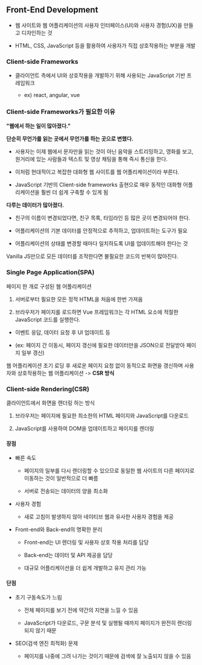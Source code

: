 ## Front-End Development

- 웹 사이트와 웹 어플리케이션의 사용자 인터페이스(UI)와 사용자 경험(UX)을 만들고 디자인하는 것
  
- HTML, CSS, JavaScript 등을 활용하여 사용자가 직접 상호작용하는 부분을 개발
  

### Client-side Frameworks

- 클라이언트 측에서 UI와 상호작용을 개발하기 위해 사용되는 JavaScript 기반 프레임워크
  
  - ex) react, angular, vue

### Client-side Frameworks가 필요한 이유

**"웹에서 하는 일이 많아졌다."**

**단순히 무언가를 읽는 곳에서 무언가를 하는 곳으로 변했다.**

- 사용자는 이제 웹에서 문자만을 읽는 것이 아닌 음악을 스트리밍하고, 영화를 보고, 원거리에 있는 사람들과 텍스트 및 영상 채팅을 통해 즉시 통신을 한다.
  
- 이처럼 현대적이고 복잡한 대화형 웹 사이트를 웹 어플리케이션이라 부른다.
  
- JavaScript 기반의 Client-side frameworks 출현으로 매우 동적인 대화형 어플리케이션을 훨씬 더 쉽게 구축할 수 있게 됨
  

**다루는 데이터가 많아졌다.**

- 친구의 이름이 변경되었다면, 친구 목록, 타임라인 등 많은 곳이 변경되어야 한다.
  
- 어플리케이션의 기본 데이터를 안정적으로 추적하고, 업데이트하는 도구가 필요
  
- 어플리케이션의 상태를 변경할 때마다 일치하도록 UI를 업데이트해야 한다는 것
  

Vanilla JS만으로 모든 데이터를 조작한다면 불필요한 코드의 반복이 많아진다.

### Single Page Application(SPA)

페이지 한 개로 구성된 웹 어플리케이션

1. 서버로부터 필요한 모든 정적 HTML을 처음에 한번 가져옴
  
2. 브라우저가 페이지를 로드하면 Vue 프레임워크는 각 HTML 요소에 적절한 JavaScript 코드를 실행한다.
  
  - 이벤트 응답, 데이터 요청 후 UI 업데이트 등
    
  - (ex: 페이지 간 이동시, 페이지 갱신에 필요한 데이터만을 JSON으로 전달받아 페이지 일부 갱신)
    

웹 어플리케이션 초기 로딩 후 새로운 페이지 요청 없이 동적으로 화면을 갱신하며 사용자와 상호작용하는 웹 어플리케이션 -> **CSR 방식**

### Client-side Rendering(CSR)

클라이언트에서 화면을 렌더링 하는 방식

1. 브라우저는 페이지에 필요한 최소한의 HTML 페이지와 JavaScript를 다운로드
  
2. JavaScript를 사용하여 DOM을 업데이트하고 페이지를 렌더링
  

#### 장점

- 빠른 속도
  
  - 페이지의 일부를 다시 렌더링할 수 있으므로 동일한 웹 사이트의 다른 페이지로 이동하는 것이 일반적으로 더 빠름
    
  - 서버로 전송되는 데이터의 양을 최소화
    
- 사용자 경험
  
  - 새로 고침이 발생하지 않아 네이티브 웹과 유사한 사용자 경험을 제공
- Front-end와 Back-end의 명확한 분리
  
  - Front-end는 UI 렌더링 및 사용자 상호 작용 처리를 담당
    
  - Back-end는 데이터 및 API 제공을 담당
    
  - 대규모 어플리케이션을 더 쉽게 개발하고 유지 관리 가능
    

#### 단점

- 초기 구동속도가 느림
  
  - 전체 페이지를 보기 전에 약간의 지연을 느낄 수 있음
    
  - JavaScript가 다운로드, 구문 분석 및 실행될 때까지 페이지가 완전히 렌더링 되지 않기 때문
    
- SEO(검색 엔진 최적화) 문제
  
  - 페이지를 나중에 그려 나가는 것이기 때문에 검색에 잘 노출되지 않을 수 있음
